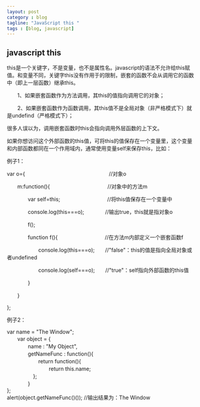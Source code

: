 ```yaml
---
layout: post
category : blog
tagline: "JavaScript this "
tags : [blog, javascript]
---
```


## javascript this


this是一个关键字，不是变量，也不是属性名。javascript的语法不允许给this赋值。和变量不同，关键字this没有作用于的限制，嵌套的函数不会从调用它的函数中（即上一层函数）继承this。

　　1、如果嵌套函数作为方法调用，其this的值指向调用它的对象；

　　2、如果嵌套函数作为函数调用，其this值不是全局对象（非严格模式下）就是undefind（严格模式下）；

很多人误以为，调用嵌套函数时this会指向调用外层函数的上下文。

如果你想访问这个外部函数的this值，可将this的值保存在一个变量里，这个变量和内部函数都同在一个作用域内，通常使用变量self来保存this，比如：

例子1：

 var o={　　　　　　　　　　　　　　　　//对象o

　　m:function(){　　　　　　　　　　　//对象中的方法m

　　　　var self=this;　　　　　　　　　//将this值保存在一个变量中

　　　　console.log(this===o);　　　　//输出true，this就是指对象o

　　　　f();　　　　　　　　　　　　　　

　　　　function f(){　　　　　　　　　//在方法m内部定义一个嵌套函数f

　　　　　　console.log(this===o);　　//"false"：this的值是指向全局对象或者undefined

　　　　　　console.log(self===o);　　//"true"：self指向外部函数的this值

　　　　}

　　}

};

例子2：

var name = "The Window";   
　　var object = {   
　　　　name : "My Object",   
　　　　getNameFunc : function(){   
　　　　　　return function(){   
　　　　　　　　return this.name;   
　　　　　};   
　　　　}   
};   
alert(object.getNameFunc()());  //输出结果为：The Window
